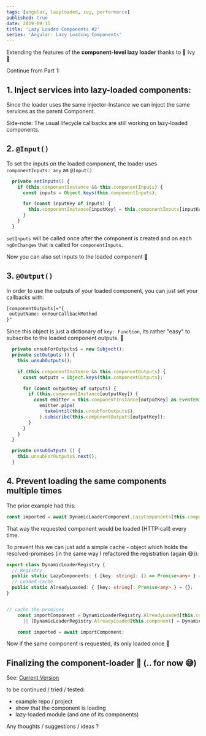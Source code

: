 ```yaml
---
tags: [angular, lazyloaded, ivy, performance]
published: true
date: 2019-09-15
title: 'Lazy Loaded Components #2'
series: 'Angular: Lazy Loading Components'
---
```



Extending the features of the **component-level lazy loader** thanks to :tada: Ivy :tada:

Continue from Part 1:

## 1. Inject services into lazy-loaded components:
Since the loader uses the same injector-Instance we can inject the same services as the parent Component. 

Side-note: The usual lifecycle callbacks are still working on lazy-loaded components.

## 2. `@Input()`
To set the inputs on the loaded component, the loader uses `componentInputs: any` as `@Input()` 

```ts
  private setInputs() {
    if (this.componentInstance && this.componentInputs) {
      const inputs = Object.keys(this.componentInputs);

      for (const inputKey of inputs) {
        this.componentInstance[inputKey] = this.componentInputs[inputKey];
      }
    }
  }
```

`setInputs` will be called once after the component is created and on each `ngOnChanges` that is called for `componentInputs`. 

Now you can also set inputs to the loaded component :tada:

## 3. `@Output()`
In order to use the outputs of your loaded component, you can just set your callbacks with:

```html
[componentOutputs]="{
 outputName: onYourCallbackMethod
}"
```

Since this object is just a dictionary of `key: Function`, its rather "easy" to subscribe to the loaded component outputs. :tada:

```ts
  private unsubForOutputs$ = new Subject();
  private setOutputs () {
    this.unsubOutputs();

    if (this.componentInstance && this.componentOutputs) {
      const outputs = Object.keys(this.componentOutputs);

      for (const outputKey of outputs) {
        if (this.componentInstance[outputKey]) {
          const emitter = this.componentInstance[outputKey] as EventEmitter<any>;
            emitter.pipe(
              takeUntil(this.unsubForOutputs$),
            ).subscribe(this.componentOutputs[outputKey]);
        }
      }
    }
  }

  private unsubOutputs () {
    this.unsubForOutputs$.next();
  }
```

## 4. Prevent loading the same components multiple times

The prior example had this:
```ts
const imported = await DynamicLoaderComponent.LazyComponents[this.component]();
``` 

That way the requested component would be loaded (HTTP-call) every time.

To prevent this we can just add a simple cache - object which holds the resolved-promises (in the same way I refactored the registration (again :sweat_smile:)):

```ts
export class DynamicLoaderRegistry {
  // Registry
  public static LazyComponents: { [key: string]: () => Promise<any> } = {};
  // Loaded-Cache
  public static AlreadyLoaded: { [key: string]: Promise<any> } = {};
}


// cache the promises
    const importComponent = DynamicLoaderRegistry.AlreadyLoaded[this.component]
      || (DynamicLoaderRegistry.AlreadyLoaded[this.component] = DynamicLoaderRegistry.LazyComponents[this.component]());

    const imported = await importComponent;
```

Now if the same component is requested, its only loaded once :tada:

## Finalizing the component-loader :tada: (.. for now :sweat_smile:)

See: [Current Version](https://gist.github.com/negue/5f4435c7e1d2c11449691d342b39cdd5/d4a061ca399dc0c3ea0ff7149ffc765c0cbd9dfa)


to be continued / tried / tested:
- example repo / project
- show that the component is loading
- lazy-loaded module (and one of its components)


Any thoughts / suggestions / ideas ?
